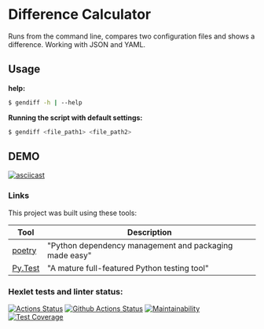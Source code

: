 # Difference Calculator

Runs from the command line, compares two configuration files and shows a difference.
Working with JSON and YAML.

## Usage

**help:**

```bash
$ gendiff -h | --help
```

**Running the script with default settings:**

```bash
$ gendiff <file_path1> <file_path2>
```

## DEMO

[![asciicast](https://asciinema.org/a/54wfk0dJMITm5UNKd7uFyS65t.svg)](https://asciinema.org/a/54wfk0dJMITm5UNKd7uFyS65t)

### Links

This project was built using these tools:

| Tool                                                                        | Description                                             |
|-----------------------------------------------------------------------------|---------------------------------------------------------|
| [poetry](https://poetry.eustace.io/)                                        | "Python dependency management and packaging made easy"  |
| [Py.Test](https://pytest.org)                                               | "A mature full-featured Python testing tool"            |

### Hexlet tests and linter status:
[![Actions Status](https://github.com/NikGor/python-project-50/workflows/hexlet-check/badge.svg)](https://github.com/NikGor/python-project-50/actions)
[![Github Actions Status](https://github.com/NikGor/python-project-50/workflows/main/badge.svg)](https://github.com/NikGor/python-project-50/actions)
[![Maintainability](https://api.codeclimate.com/v1/badges/ea0a78c5e95e083ec768/maintainability)](https://codeclimate.com/github/NikGor/python-project-50/maintainability)
[![Test Coverage](https://api.codeclimate.com/v1/badges/ea0a78c5e95e083ec768/test_coverage)](https://codeclimate.com/github/NikGor/python-project-50/test_coverage)
